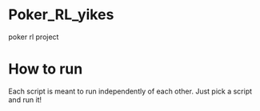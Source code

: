 # Poker_RL_yikes
 poker rl project

# How to run

Each script is meant to run independently of each other. Just pick a script and run it!

